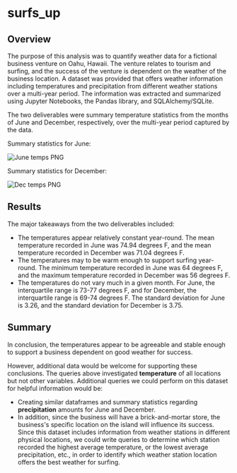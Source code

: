 # surfs_up

## Overview

The purpose of this analysis was to quantify weather data for a fictional business venture on Oahu, Hawaii. The venture relates to tourism and surfing, and the success of the venture is dependent on the weather of the business location. A dataset was provided that offers weather information including temperatures and precipitation from different weather stations over a multi-year period. The information was extracted and summarized using Jupyter Notebooks, the Pandas library, and SQLAlchemy/SQLite.

The two deliverables were summary temperature statistics from the months of June and December, respectively, over the multi-year period captured by the data.

Summary statistics for June:
 

![June temps PNG](https://user-images.githubusercontent.com/100863488/165541199-2cee3fe7-4755-4eab-8ab3-6eda912cb7f9.png)


Summary statistics for December:
 

![Dec temps PNG](https://user-images.githubusercontent.com/100863488/165541295-11bf6482-52a2-40ed-a60b-d31e519163a5.png)



## Results

The major takeaways from the two deliverables included:

- The temperatures appear relatively constant year-round. The mean temperature recorded in June was 74.94 degrees F, and the mean temperature recorded in December was 71.04 degrees F. 
- The temperatures may to be warm enough to support surfing year-round. The minimum temperature recorded in June was 64 degrees F, and the maximum temperature recorded in December was 56 degrees F. 
- The temperatures do not vary much in a given month. For June, the interquartile range is 73-77 degrees F, and for December, the interquartile range is 69-74 degrees F. The standard deviation for June is 3.26, and the standard deviation for December is 3.75.



## Summary

In conclusion, the temperatures appear to be agreeable and stable enough to support a business dependent on good weather for success. 

However, additional data would be welcome for supporting these conclusions. The queries above investigated **temperature** of all locations but not other variables. Additional queries we could perform on this dataset for helpful information would be:

- Creating similar dataframes and summary statistics regarding **precipitation** amounts for June and December. 
- In addition, since the business will have a brick-and-mortar store, the business's specific location on the island will influence its success. Since this dataset includes information from weather stations in different physical locations, we could write queries to determine which station recorded the highest average temperature, or the lowest average precipitation, etc., in order to identify which weather station location offers the best weather for surfing. 
 

